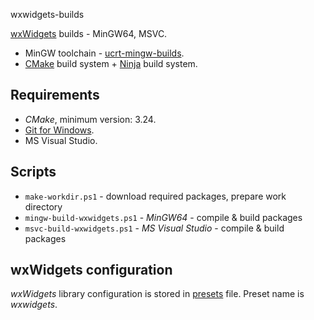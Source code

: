 wxwidgets-builds

[wxWidgets](http://www.wxwidgets.org/) builds - MinGW64, MSVC.

* MinGW toolchain - [ucrt-mingw-builds](https://github.com/RoEdAl/ucrt-mingw-builds).
* [CMake](http://cmake.org/) build system + [Ninja](http://ninja-build.org/) build system.

## Requirements

* *CMake*, minimum version: 3.24.
* [Git for Windows](http://gitforwindows.org/).
* MS Visual Studio.

## Scripts

* `make-workdir.ps1` - download required packages, prepare work directory
* `mingw-build-wxwidgets.ps1` - *MinGW64* - compile & build packages
* `msvc-build-wxwidgets.ps1` - *MS Visual Studio* - compile & build packages

## wxWidgets configuration

*wxWidgets* library configuration is stored in [presets](tmpl/CMakePresets.json) file.
Preset name is *wxwidgets*.
